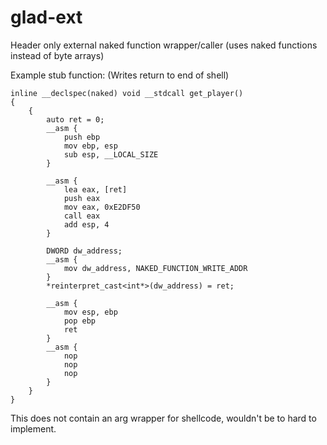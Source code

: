 # glad-ext
Header only external naked function wrapper/caller (uses naked functions instead of byte arrays)

Example stub function: (Writes return to end of shell)
```
inline __declspec(naked) void __stdcall get_player()
{
	{
		auto ret = 0;
		__asm {
			push ebp
			mov ebp, esp
			sub esp, __LOCAL_SIZE
		}
		
		__asm {
			lea eax, [ret]
			push eax
			mov eax, 0xE2DF50
			call eax
			add esp, 4
		}

		DWORD dw_address;
		__asm {
			mov dw_address, NAKED_FUNCTION_WRITE_ADDR
		}
		*reinterpret_cast<int*>(dw_address) = ret;

		__asm {
			mov esp, ebp
			pop ebp
			ret
		}
		__asm {
			nop
			nop
			nop
		}
	}
}
```

This does not contain an arg wrapper for shellcode, wouldn't be to hard to implement.
